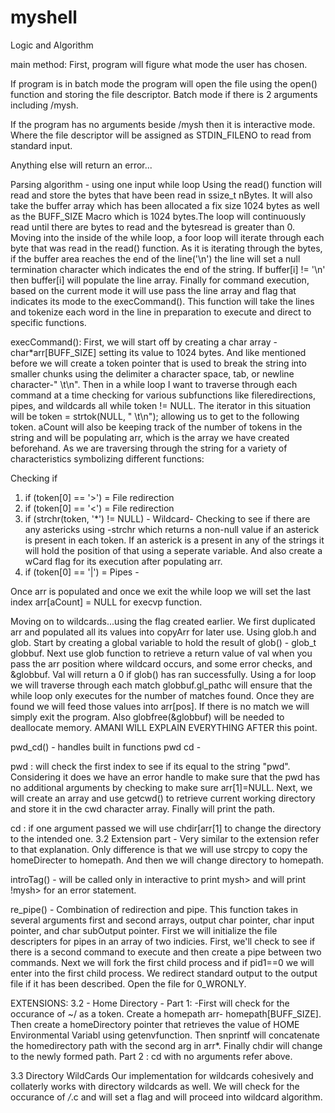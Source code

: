 # myshell

Logic and Algorithm 

main method:
First, program will figure what mode the user has chosen. 

If program is in batch mode the program will open the file using the open() function and storing the file descriptor. Batch mode if there is 2 arguments including /mysh. 

If the program has no arguments beside /mysh then it is interactive mode. Where the file descriptor will be assigned as STDIN_FILENO to read from standard input. 

Anything else will return an error...

Parsing algorithm - using one input while loop 
Using the read() function will read and store the bytes that have been read in ssize_t nBytes. It will also take the buffer array which has been allocated a fix size 1024 bytes as well as the BUFF_SIZE Macro which is 1024 bytes.The loop will continuously read until there are bytes to read and the bytesread is greater than 0. Moving into the inside of the while loop, a foor loop will iterate through each byte that was read in the read() function. As it is iterating through the bytes, if the buffer area reaches the end of the line('\n') the line will set a null termination character which indicates the end of the string. If buffer[i] != '\n' then buffer[i] will populate the line array. Finally for command execution, based on the current mode it will use pass the line array and flag that indicates its mode to the execCommand(). This function will take the lines and tokenize each word in the line in preparation to execute and direct to specific functions. 

execCommand():
First, we will start off by creating a char array - char*arr[BUFF_SIZE] setting its value to 1024 bytes. And like mentioned before we will create a token pointer that is used to break the string into smaller chunks using the delimiter a character space, tab, or newline character-" \t\n". Then in a while loop I want to traverse through each command at a time checking for various subfunctions like fileredirections, pipes, and wildcards all while token != NULL. The iterator in this situation will be token = strtok(NULL, " \t\n"); allowing us to get to the following token. aCount will also be keeping track of the number of tokens in the string and will be populating arr, which is the array we have created beforehand. As we are traversing through the string for a variety of characteristics symbolizing different functions: 

Checking if 
1. if (token[0] == '>') = File redirection
2. if (token[0] == '<') = File redirection 
3. if (strchr(token, '*') != NULL) - Wildcard- Checking to see if there are any astericks using -strchr which returns a non-null value if an asterick is present in each token. If an asterick is a present in any of the strings it will hold the position of that using a seperate variable. And also create a wCard flag for its execution after populating arr. 
4. if (token[0] == '|') = Pipes - 

Once arr is populated and once we exit the while loop we will set the last index arr[aCount] = NULL for execvp function.  

Moving on to wildcards...using the flag created earlier. We first duplicated arr and populated all its values into copyArr for later use. Using glob.h and glob. Start by creating a global variable to hold the result of glob() - glob_t globbuf. Next use glob function to retrieve a return value of val when you pass the arr position where wildcard occurs, and some error checks, and &globbuf. Val will return a 0 if glob() has ran successfully. Using a for loop we will traverse through each match globbuf.gl_pathc will ensure that the while loop only executes for the number of matches found. Once they are found we will feed those values into arr[pos]. If there is no match we will simply exit the program. Also globfree(&globbuf) will be needed to deallocate memory.
AMANI WILL EXPLAIN EVERYTHING AFTER this point.

pwd_cd() - handles built in functions pwd cd - 

pwd : will check the first index to see if its equal to the string "pwd". Considering it does we have an error handle to make sure that the pwd has no additional arguments by checking to make sure arr[1]=NULL. Next, we will create an array and use getcwd() to retrieve current working directory and store it in the cwd character array. Finally will print the path. 

cd : 
if one argument passed we will use chdir[arr[1] to change the directory to the intended one. 
3.2 Extension part - Very similar to the extension refer to that explanation. Only difference is that we will use strcpy to copy the homeDirecter to homepath. And then we will change directory to homepath.  


introTag() - will be called only in interactive to print mysh> and will print !mysh> for an error statement. 

re_pipe() - Combination of redirection and pipe. This function takes in several arguments first and second arrays, output char pointer, char input pointer, and char subOutput pointer. First we will initialize the file descripters for pipes in an array of two indicies. First, we'll check to see if there is a second command to execute and then create a pipe between two commands. Next we will fork the first child process and if pid1==0 we will enter into the first child process. We redirect standard output to the output file if it has been described. Open the file for 0_WRONLY.    

EXTENSIONS:
3.2 - Home Directory - Part 1: -First will check for the occurance of ~/ as a token. Create a homepath arr- homepath[BUFF_SIZE]. Then create a homeDirectory pointer that retrieves the value of HOME Environmental Variabl using getenvfunction. Then snprintf will concatenate the homedirectory path with the second arg in arr*. Finally chdir will change to the newly formed path.
Part 2 : cd  with no arguments refer above. 

3.3 Directory WildCards
Our implementation for wildcards cohesively and collaterly works with directory wildcards as well. We will check for the occurance of */*.c and will set a flag and will proceed into wildcard algorithm. 
